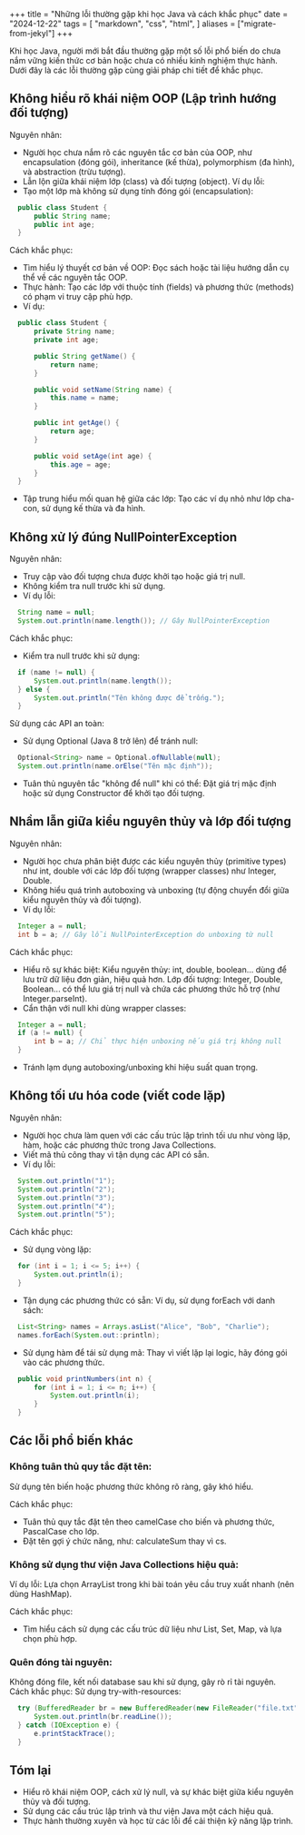 +++
title = "Những lỗi thường gặp khi học Java và cách khắc phục"
date = "2024-12-22"
tags = [
    "markdown",
    "css",
    "html",
]
aliases = ["migrate-from-jekyl"]
+++

Khi học Java, người mới bắt đầu thường gặp một số lỗi phổ biến do chưa nắm vững kiến thức cơ bản hoặc chưa có nhiều kinh nghiệm thực hành. Dưới đây là các lỗi thường gặp cùng giải pháp chi tiết để khắc phục.

<!--more-->

## Không hiểu rõ khái niệm OOP (Lập trình hướng đối tượng)

Nguyên nhân:
- Người học chưa nắm rõ các nguyên tắc cơ bản của OOP, như encapsulation (đóng gói), inheritance (kế thừa), polymorphism (đa hình), và abstraction (trừu tượng).
- Lẫn lộn giữa khái niệm lớp (class) và đối tượng (object).
Ví dụ lỗi:
- Tạo một lớp mà không sử dụng tính đóng gói (encapsulation):
```java
  public class Student {
      public String name;
      public int age;
  }
```
Cách khắc phục:
- Tìm hiểu lý thuyết cơ bản về OOP: Đọc sách hoặc tài liệu hướng dẫn cụ thể về các nguyên tắc OOP.
- Thực hành: Tạo các lớp với thuộc tính (fields) và phương thức (methods) có phạm vi truy cập phù hợp. 
- Ví dụ:
```java
  public class Student {
      private String name;
      private int age;

      public String getName() {
          return name;
      }

      public void setName(String name) {
          this.name = name;
      }

      public int getAge() {
          return age;
      }

      public void setAge(int age) {
          this.age = age;
      }
  }
```
- Tập trung hiểu mối quan hệ giữa các lớp: Tạo các ví dụ nhỏ như lớp cha-con, sử dụng kế thừa và đa hình.
## Không xử lý đúng NullPointerException

Nguyên nhân:
- Truy cập vào đối tượng chưa được khởi tạo hoặc giá trị null.
- Không kiểm tra null trước khi sử dụng.
- Ví dụ lỗi:
```java
  String name = null;
  System.out.println(name.length()); // Gây NullPointerException
```
Cách khắc phục:
- Kiểm tra null trước khi sử dụng:
```java
  if (name != null) {
      System.out.println(name.length());
  } else {
      System.out.println("Tên không được để trống.");
  }
```
Sử dụng các API an toàn:
- Sử dụng Optional (Java 8 trở lên) để tránh null:
```java
  Optional<String> name = Optional.ofNullable(null);
  System.out.println(name.orElse("Tên mặc định"));
```
- Tuân thủ nguyên tắc "không để null" khi có thể: Đặt giá trị mặc định hoặc sử dụng Constructor để khởi tạo đối tượng.
## Nhầm lẫn giữa kiểu nguyên thủy và lớp đối tượng

Nguyên nhân:
- Người học chưa phân biệt được các kiểu nguyên thủy (primitive types) như int, double với các lớp đối tượng (wrapper classes) như Integer, Double.
- Không hiểu quá trình autoboxing và unboxing (tự động chuyển đổi giữa kiểu nguyên thủy và đối tượng).
- Ví dụ lỗi:
```java
  Integer a = null;
  int b = a; // Gây lỗi NullPointerException do unboxing từ null
```
Cách khắc phục:
- Hiểu rõ sự khác biệt: Kiểu nguyên thủy: int, double, boolean... dùng để lưu trữ dữ liệu đơn giản, hiệu quả hơn. Lớp đối tượng: Integer, Double, Boolean... có thể lưu giá trị null và chứa các phương thức hỗ trợ (như Integer.parseInt).
- Cẩn thận với null khi dùng wrapper classes:
```java
  Integer a = null;
  if (a != null) {
      int b = a; // Chỉ thực hiện unboxing nếu giá trị không null
  }
```
- Tránh lạm dụng autoboxing/unboxing khi hiệu suất quan trọng.
## Không tối ưu hóa code (viết code lặp)
Nguyên nhân:
- Người học chưa làm quen với các cấu trúc lập trình tối ưu như vòng lặp, hàm, hoặc các phương thức trong Java Collections.
- Viết mã thủ công thay vì tận dụng các API có sẵn.
- Ví dụ lỗi:
```java
  System.out.println("1");
  System.out.println("2");
  System.out.println("3");
  System.out.println("4");
  System.out.println("5");
```
Cách khắc phục:
- Sử dụng vòng lặp:
```java
  for (int i = 1; i <= 5; i++) {
      System.out.println(i);
  }
```
- Tận dụng các phương thức có sẵn:
Ví dụ, sử dụng forEach với danh sách:
```java
  List<String> names = Arrays.asList("Alice", "Bob", "Charlie");
  names.forEach(System.out::println);
```
- Sử dụng hàm để tái sử dụng mã:
Thay vì viết lặp lại logic, hãy đóng gói vào các phương thức.
```java
  public void printNumbers(int n) {
      for (int i = 1; i <= n; i++) {
          System.out.println(i);
      }
  }
```
## Các lỗi phổ biến khác
### Không tuân thủ quy tắc đặt tên:
Sử dụng tên biến hoặc phương thức không rõ ràng, gây khó hiểu.

Cách khắc phục:
- Tuân thủ quy tắc đặt tên theo camelCase cho biến và phương thức, PascalCase cho lớp.
- Đặt tên gợi ý chức năng, như: calculateSum thay vì cs.
### Không sử dụng thư viện Java Collections hiệu quả:

Ví dụ lỗi: Lựa chọn ArrayList trong khi bài toán yêu cầu truy xuất nhanh (nên dùng HashMap).

Cách khắc phục:
- Tìm hiểu cách sử dụng các cấu trúc dữ liệu như List, Set, Map, và lựa chọn phù hợp.
### Quên đóng tài nguyên:
Không đóng file, kết nối database sau khi sử dụng, gây rò rỉ tài nguyên.
Cách khắc phục: Sử dụng try-with-resources:
```java
  try (BufferedReader br = new BufferedReader(new FileReader("file.txt"))) {
      System.out.println(br.readLine());
  } catch (IOException e) {
      e.printStackTrace();
  }
```
## Tóm lại
- Hiểu rõ khái niệm OOP, cách xử lý null, và sự khác biệt giữa kiểu nguyên thủy và đối tượng.
- Sử dụng các cấu trúc lập trình và thư viện Java một cách hiệu quả.
- Thực hành thường xuyên và học từ các lỗi để cải thiện kỹ năng lập trình.






